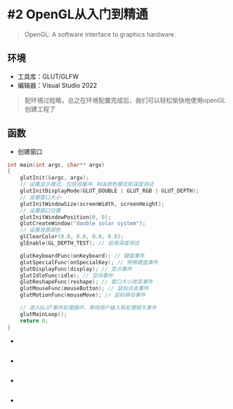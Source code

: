 # #2 OpenGL从入门到精通

>OpenGL: A software interface to graphics hardware.

## 环境

- 工具库：GLUT/GLFW
- 编辑器：Visual Studio 2022

> 配环境过程略，总之在环境配置完成后，我们可以轻松愉快地使用openGL创建工程了

## 函数

- 创建窗口

```c++
int main(int argc, char** argv)
{
    glutInit(&argc, argv);
    // 设置显示模式，包括双缓冲、RGB颜色模式和深度测试
    glutInitDisplayMode(GLUT_DOUBLE | GLUT_RGB | GLUT_DEPTH);
    // 设置窗口大小
    glutInitWindowSize(screenWidth, screenHeight);
    // 设置窗口位置
    glutInitWindowPosition(0, 0);
    glutCreateWindow("double solar system");
    // 设置背景颜色
    glClearColor(0.0, 0.0, 0.0, 0.0);
    glEnable(GL_DEPTH_TEST); // 启用深度测试

    glutKeyboardFunc(onKeyboard); // 键盘事件
    glutSpecialFunc(onSpecialKey); // 特殊键盘事件
    glutDisplayFunc(display); // 显示事件
    glutIdleFunc(idle); // 空闲事件
    glutReshapeFunc(reshape); // 窗口大小改变事件 
    glutMouseFunc(mouseButton); // 鼠标点击事件
    glutMotionFunc(mouseMove); // 鼠标移动事件

    // 进入GLUT事件处理循环，等待用户输入和处理相关事件
    glutMainLoop();
    return 0;
}
```

- 

```c++
```

- 

```c++
```

- 

```c++
```

- 

```c++
```